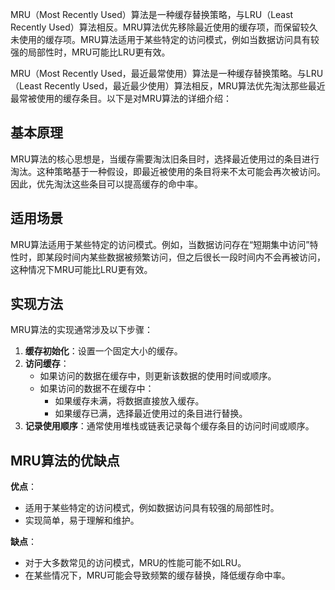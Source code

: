 MRU（Most Recently Used）算法是一种缓存替换策略，与LRU（Least Recently Used）算法相反。MRU算法优先移除最近使用的缓存项，而保留较久未使用的缓存项。MRU算法适用于某些特定的访问模式，例如当数据访问具有较强的局部性时，MRU可能比LRU更有效。

MRU（Most Recently Used，最近最常使用）算法是一种缓存替换策略。与LRU（Least Recently Used，最近最少使用）算法相反，MRU算法优先淘汰那些最近最常被使用的缓存条目。以下是对MRU算法的详细介绍：

## 基本原理

MRU算法的核心思想是，当缓存需要淘汰旧条目时，选择最近使用过的条目进行淘汰。这种策略基于一种假设，即最近被使用的条目将来不太可能会再次被访问。因此，优先淘汰这些条目可以提高缓存的命中率。

## 适用场景

MRU算法适用于某些特定的访问模式。例如，当数据访问存在“短期集中访问”特性时，即某段时间内某些数据被频繁访问，但之后很长一段时间内不会再被访问，这种情况下MRU可能比LRU更有效。

## 实现方法

MRU算法的实现通常涉及以下步骤：

1. **缓存初始化**：设置一个固定大小的缓存。
2. **访问缓存**：
   - 如果访问的数据在缓存中，则更新该数据的使用时间或顺序。
   - 如果访问的数据不在缓存中：
     - 如果缓存未满，将数据直接放入缓存。
     - 如果缓存已满，选择最近使用过的条目进行替换。
3. **记录使用顺序**：通常使用堆栈或链表记录每个缓存条目的访问时间或顺序。

## MRU算法的优缺点

**优点**：
- 适用于某些特定的访问模式，例如数据访问具有较强的局部性时。
- 实现简单，易于理解和维护。

**缺点**：
- 对于大多数常见的访问模式，MRU的性能可能不如LRU。
- 在某些情况下，MRU可能会导致频繁的缓存替换，降低缓存命中率。

